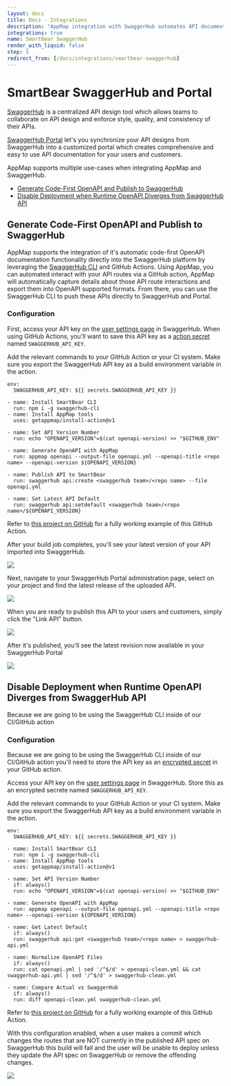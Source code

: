```yaml
---
layout: docs
title: Docs - Integrations
description: "AppMap integration with SwaggerHub automates API documentation directly into SwaggerHub using GitHub Actions. Collaborate on API design, ensuring style, quality, and consistency."
integrations: true
name: SmartBear SwaggerHub
render_with_liquid: false
step: 5
redirect_from: [/docs/integrations/smartbear-swaggerhub]
---
```


# SmartBear SwaggerHub and Portal

[SwaggerHub](https://swagger.io/tools/swaggerhub/) is a centralized API design tool which allows teams to collaborate on API design and enforce style, quality, and consistency of their APIs. 

[SwaggerHub Portal](https://swagger.io/tools/swaggerhub/features/swaggerhub-portal/) let's you synchronize your API designs from SwaggerHub into a customized portal which creates comprehensive and easy to use API documentation for your users and customers.  

AppMap supports multiple use-cases when integrating AppMap and SwaggerHub.
- [Generate Code-First OpenAPI and Publish to SwaggerHub](#generate-code-first-openapi-and-publish-to-swaggerhub)
- [Disable Deployment when Runtime OpenAPI Diverges from SwaggerHub API](#disable-deployment-when-runtime-openapi-diverges-from-swaggerhub-api)
  
## Generate Code-First OpenAPI and Publish to SwaggerHub

AppMap supports the integration of it's automatic code-first OpenAPI documentation functionality directly into the SwaggerHub platform by leveraging the [SwaggerHub CLI](https://github.com/SmartBear/swaggerhub-cli) and GitHub Actions.  Using AppMap, you can automated interact with your API routes via a GitHub action, AppMap will automatically capture details about those API route interactions and export them into OpenAPI supported formats. From there, you can use the SwaggerHub CLI to push these APIs directly to SwaggerHub and Portal. 

### Configuration

First, access your API key on the [user settings page](https://app.swaggerhub.com/settings/apiKey) in SwaggerHub. When using GitHub Actions, you'll want to save this API key as a [action secret](https://docs.github.com/en/actions/security-guides/using-secrets-in-github-actions) named `SWAGGERHUB_API_KEY`.

Add the relevant commands to your GitHub Action or your CI system. Make sure you export the SwaggerHub API key as a build environment variable in the action.

```
env:
  SWAGGERHUB_API_KEY: ${{ secrets.SWAGGERHUB_API_KEY }}
```

```
- name: Install SmartBear CLI
  run: npm i -g swaggerhub-cli 
- name: Install AppMap tools
  uses: getappmap/install-action@v1

- name: Set API Version Number
  run: echo "OPENAPI_VERSION"=$(cat openapi-version) >> "$GITHUB_ENV"

- name: Generate OpenAPI with AppMap
  run: appmap openapi --output-file openapi.yml --openapi-title <repo name> --openapi-version ${OPENAPI_VERSION}

- name: Publish API to SmartBear
  run: swaggerhub api:create <swaggerhub team>/<repo name> --file openapi.yml

- name: Set Latest API Default
  run: swaggerhub api:setdefault <swaggerhub team>/<repo name>/${OPENAPI_VERSION}
```

Refer to [this project on GitHub](https://github.com/land-of-apps/rails_tutorial_sample_app_7th_ed/blob/smartbear-integration/.github/workflows/openapi-publish.yml) for a fully working example of this GitHub Action.

After your build job completes, you'll see your latest version of your API imported into SwaggerHub. 

<img class="video-screenshot" src="/assets/img/swaggerhub-api.webp"/> 

Next, navigate to your SwaggerHub Portal administration page, select on your project and find the latest release of the uploaded API. 

<img class="video-screenshot" src="/assets/img/swaggerhub-portal-link.webp"/>

When you are ready to publish this API to your users and customers, simply click the "Link API" button. 

<img class="video-screenshot" src="/assets/img/swaggerhub-publish.webp"/>

After it's published, you'll see the latest revision now available in your SwaggerHub Portal

<img class="video-screenshot" src="/assets/img/swaggerhub-portal.webp"/>

## Disable Deployment when Runtime OpenAPI Diverges from SwaggerHub API

Because we are going to be using the SwaggerHub CLI inside of our CI/GitHub action

### Configuration
Because we are going to be using the SwaggerHub CLI inside of our CI/GitHub action you'll need to store the API key as an [encrypted secret](https://docs.github.com/en/actions/security-guides/using-secrets-in-github-actions) in your GitHub action.

Access your API key on the [user settings page](https://app.swaggerhub.com/settings/apiKey) in SwaggerHub. Store this as an encrypted secrete named `SWAGGERHUB_API_KEY`.

Add the relevant commands to your GitHub Action or your CI system. Make sure you export the SwaggerHub API key as a build environment variable in the action.

```
env:
  SWAGGERHUB_API_KEY: ${{ secrets.SWAGGERHUB_API_KEY }}
```

```
- name: Install SmartBear CLI
  run: npm i -g swaggerhub-cli 
- name: Install AppMap tools
  uses: getappmap/install-action@v1

- name: Set API Version Number
  if: always() 
  run: echo "OPENAPI_VERSION"=$(cat openapi-version) >> "$GITHUB_ENV"

- name: Generate OpenAPI with AppMap
  run: appmap openapi --output-file openapi.yml --openapi-title <repo name> --openapi-version ${OPENAPI_VERSION}

- name: Get Latest Default
  if: always()
  run: swaggerhub api:get <swaggerhub team>/<repo name> > swaggerhub-api.yml

- name: Normalize OpenAPI Files
  if: always()
  run: cat openapi.yml | sed '/^$/d' > openapi-clean.yml && cat swaggerhub-api.yml | sed '/^$/d' > swaggerhub-clean.yml

- name: Compare Actual vs SwaggerHub
  if: always()
  run: diff openapi-clean.yml swaggerhub-clean.yml 
```

Refer to [this project on GitHub](https://github.com/land-of-apps/rails_tutorial_sample_app_7th_ed/blob/smartbear-api-comparison/.github/workflows/openapi-compare.yml) for a fully working example of this GitHub Action.

With this configuration enabled, when a user makes a commit which changes the routes that are NOT currently in the published API spec on SwaggerHub this build will fail and the user will be unable to deploy unless they update the API spec on SwaggerHub or remove the offending changes. 

<img class="video-screenshot" src="/assets/img/swaggerhub-github-build-failure.webp"/>

